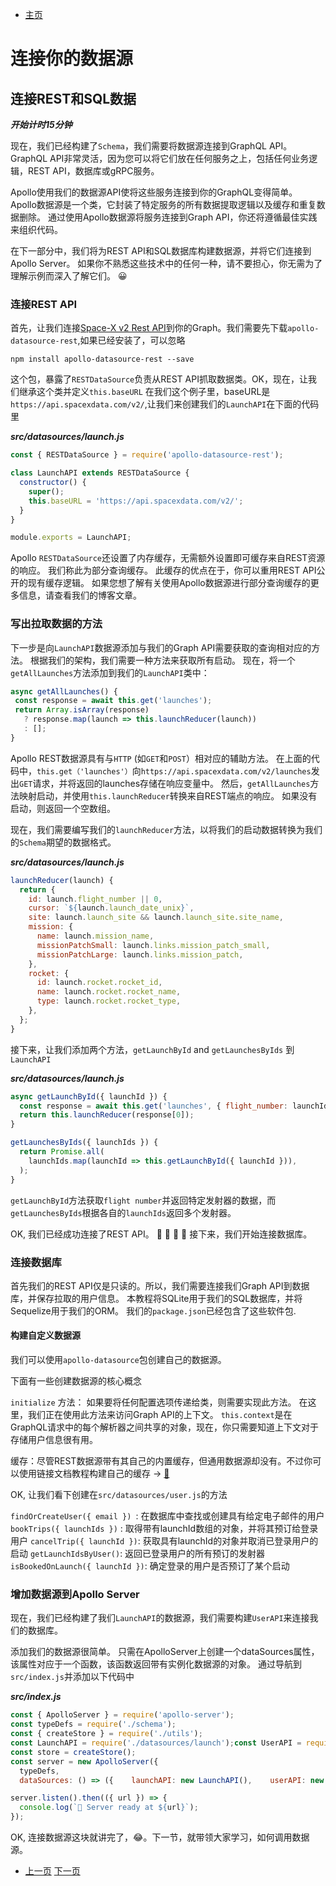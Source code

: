 
- [主页](../README.md)

# 连接你的数据源
## 连接REST和SQL数据

***开始计时15分钟***

现在，我们已经构建了`Schema`，我们需要将数据源连接到GraphQL API。 GraphQL API非常灵活，因为您可以将它们放在任何服务之上，包括任何业务逻辑，REST API，数据库或gRPC服务。

Apollo使用我们的数据源API使将这些服务连接到你的GraphQL变得简单。 Apollo数据源是一个类，它封装了特定服务的所有数据提取逻辑以及缓存和重复数据删除。 通过使用Apollo数据源将服务连接到Graph API，你还将遵循最佳实践来组织代码。

在下一部分中，我们将为REST API和SQL数据库构建数据源，并将它们连接到Apollo Server。 如果你不熟悉这些技术中的任何一种，请不要担心，你无需为了理解示例而深入了解它们。 😀

### 连接REST API
首先，让我们连接[Space-X v2 Rest API](https://github.com/r-spacex/SpaceX-API)到你的Graph。我们需要先下载`apollo-datasource-rest`,如果已经安装了，可以忽略

```shell
npm install apollo-datasource-rest --save
```

这个包，暴露了`RESTDataSource`负责从REST API抓取数据类。OK，现在，让我们继承这个类并定义`this.baseURL`
在我们这个例子里，baseURL是`https://api.spacexdata.com/v2/`,让我们来创建我们的`LaunchAPI`在下面的代码里

***src/datasources/launch.js***

```javascript
const { RESTDataSource } = require('apollo-datasource-rest');

class LaunchAPI extends RESTDataSource {
  constructor() {
    super();
    this.baseURL = 'https://api.spacexdata.com/v2/';
  }
}

module.exports = LaunchAPI;
```

Apollo `RESTDataSource`还设置了内存缓存，无需额外设置即可缓存来自REST资源的响应。 我们称此为部分查询缓存。 此缓存的优点在于，你可以重用REST API公开的现有缓存逻辑。 如果您想了解有关使用Apollo数据源进行部分查询缓存的更多信息，请查看我们的博客文章。

### 写出拉取数据的方法

下一步是向`LaunchAPI`数据源添加与我们的Graph API需要获取的查询相对应的方法。 根据我们的架构，我们需要一种方法来获取所有启动。 现在，将一个`getAllLaunches`方法添加到我们的`LaunchAPI`类中：

 ```javascript
async getAllLaunches() {
  const response = await this.get('launches');
  return Array.isArray(response)
    ? response.map(launch => this.launchReducer(launch))
    : [];
}
 ```

Apollo REST数据源具有与`HTTP` (如`GET`和`POST`）相对应的辅助方法。 在上面的代码中，`this.get（'launches'）`向`https://api.spacexdata.com/v2/launches`发出`GET`请求，并将返回的launches存储在响应变量中。 然后，`getAllLaunches`方法映射启动，并使用`this.launchReducer`转换来自REST端点的响应。 如果没有启动，则返回一个空数组。

现在，我们需要编写我们的`launchReducer`方法，以将我们的启动数据转换为我们的`Schema`期望的数据格式。

***src/datasources/launch.js***

```javascript
launchReducer(launch) {
  return {
    id: launch.flight_number || 0,
    cursor: `${launch.launch_date_unix}`,
    site: launch.launch_site && launch.launch_site.site_name,
    mission: {
      name: launch.mission_name,
      missionPatchSmall: launch.links.mission_patch_small,
      missionPatchLarge: launch.links.mission_patch,
    },
    rocket: {
      id: launch.rocket.rocket_id,
      name: launch.rocket.rocket_name,
      type: launch.rocket.rocket_type,
    },
  };
}
```
接下来，让我们添加两个方法，`getLaunchById` and `getLaunchesByIds` 到 `LaunchAPI`


***src/datasources/launch.js***

```javascript
async getLaunchById({ launchId }) {
  const response = await this.get('launches', { flight_number: launchId });
  return this.launchReducer(response[0]);
}

getLaunchesByIds({ launchIds }) {
  return Promise.all(
    launchIds.map(launchId => this.getLaunchById({ launchId })),
  );
}
```
`getLaunchById`方法获取`flight number`并返回特定发射器的数据，而`getLaunchesByIds`根据各自的`launchIds`返回多个发射器。

OK, 我们已经成功连接了REST API。 🎉 🎉 🎉 🎉 接下来，我们开始连接数据库。

### 连接数据库

首先我们的REST API仅是只读的。所以，我们需要连接我们Graph API到数据库，并保存拉取的用户信息。
本教程将SQLite用于我们的SQL数据库，并将Sequelize用于我们的ORM。
我们的`package.json`已经包含了这些软件包.

#### 构建自定义数据源

我们可以使用`apollo-datasource`包创建自己的数据源。

下面有一些创建数据源的核心概念

`initialize` 方法：
如果要将任何配置选项传递给类，则需要实现此方法。 在这里，我们正在使用此方法来访问Graph API的上下文。
`this.context`是在GraphQL请求中的每个解析器之间共享的对象，现在，你只需要知道上下文对于存储用户信息很有用。

缓存：尽管REST数据源带有其自己的内置缓存，但通用数据源却没有。不过你可以使用链接文档教程构建自己的缓存 -> [🔗](https://www.apollographql.com/docs/apollo-server/data/data-sources/#community-data-sources)

OK, 让我们看下创建在`src/datasources/user.js`的方法

`findOrCreateUser({ email }) `: 在数据库中查找或创建具有给定电子邮件的用户
`bookTrips({ launchIds })` : 取得带有launchId数组的对象，并将其预订给登录用户
`cancelTrip({ launchId })`: 获取具有launchId的对象并取消已登录用户的启动
`getLaunchIdsByUser()`: 返回已登录用户的所有预订的发射器
`isBookedOnLaunch({ launchId })`: 确定登录的用户是否预订了某个启动

### 增加数据源到Apollo Server

现在，我们已经构建了我们`LaunchAPI`的数据源，我们需要构建`UserAPI`来连接我们的数据库。

添加我们的数据源很简单。 只需在ApolloServer上创建一个dataSources属性，该属性对应于一个函数，该函数返回带有实例化数据源的对象。 通过导航到`src/index.js`并添加以下代码中

***src/index.js***

```javascript
const { ApolloServer } = require('apollo-server');
const typeDefs = require('./schema');
const { createStore } = require('./utils');
const LaunchAPI = require('./datasources/launch');const UserAPI = require('./datasources/user');
const store = createStore();
const server = new ApolloServer({
  typeDefs,
  dataSources: () => ({    launchAPI: new LaunchAPI(),    userAPI: new UserAPI({ store })  })});

server.listen().then(({ url }) => {
  console.log(`🚀 Server ready at ${url}`);
});
```

OK, 连接数据源这块就讲完了，😂。下一节，就带领大家学习，如何调用数据源。


- [上一页](./build_a_schema.md)   [下一页](./graph_resolvers.md)
